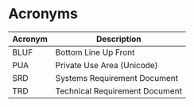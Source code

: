# Acronyms

| Acronym|Description |
| --|-- |  
|BLUF| Bottom Line Up Front |  
|PUA| Private Use Area (Unicode) |  
|SRD| Systems Requirement Document |  
|TRD| Technical Requirement Document |  

